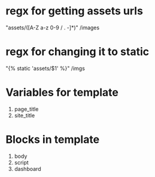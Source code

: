 # regx for getting assets urls
"assets/([A-Z a-z 0-9 / . -]*)"
/images
# regx for changing it to static
"{% static 'assets/$1' %}"
/imgs

# Variables for template
1. page_title
2. site_title

# Blocks in template
1. body
2. script
3. dashboard
